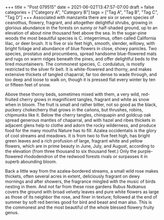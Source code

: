 +++
title = "Post 079515"
date = 2021-06-02T13:47:57-07:00
draft = false
categories = ["Category A", "Category B"]
tags = ["Tag A", "Tag B", "Tag C", "Tag D"]
+++
Associated with manzanita there are six or seven species of ceanothus, flowery, fragrant, and altogether delightful shrubs, growing in glorious abundance in the forests on sunny or half-shaded ground, up to an elevation of about nine thousand feet above the sea. In the sugar-pine woods the most beautiful species is C. integerrimus, often called California lilac, or deer brush. It is five or six feet high, smooth, slender, willowy, with bright foliage and abundance of blue flowers in close, showy panicles. Two species, prostatus and procumbens, spread handsome blue-flowered mats and rugs on warm ridges beneath the pines, and offer delightful beds to the tired mountaineers. The commonest species, C. cordulatus, is mostly restricted to the silver fir belt. It is white-flowered and thorny, and makes extensive thickets of tangled chaparral, far too dense to wade through, and too deep and loose to walk on, though it is pressed flat every winter by ten or fifteen feet of snow.

Above these thorny beds, sometimes mixed with them, a very wild, red-fruited cherry grows in magnificent tangles, fragrant and white as snow when in bloom. The fruit is small and rather bitter, not so good as the black, puckery chokecherry that grows in the cañons, but thrushes, robins, chipmunks like it. Below the cherry tangles, chinquapin and goldcup oak spread generous mantles of chaparral, and with hazel and ribes thickets in adjacent glens help to clothe and adorn the rocky wilderness, and produce food for the many mouths Nature has to fill. Azalea occidentalis is the glory of cool streams and meadows. It is from two to five feet high, has bright green leaves and a rich profusion of large, fragrant white and yellow flowers, which are in prime beauty in June, July, and August, according to the elevation (from three thousand to six thousand feet.) Only the purple-flowered rhododendron of the redwood forests rivals or surpasses it in superb abounding bloom.

Back a little way from the azalea-bordered streams, a small wild rose makes thickets, often several acres in extent, deliciously fragrant on dewy mornings and after showers, the fragrance mingled with the music of birds nesting in them. And not far from these rose gardens Rubus Nutkanus covers the ground with broad velvety leaves and pure white flowers as large as those of its neighbor the rose, and finer in texture; followed at the end of summer by soft red berries good for bird and beast and man also. This is the commonest and the most beautiful of the whole blessed flowery fruity genus.
